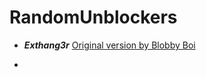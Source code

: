 # RandomUnblockers
- ***Exthang3r***
[Original version by Blobby Boi](https://github.com/Blobby-Boi/ExtHang3r)

- 
